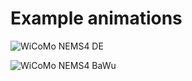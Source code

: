 # Example animations

![WiCoMo NEMS4 DE](https://github.com/casparwenzel/master_thesis/blob/main/DE_Sabine_2020.gif)

![WiCoMo NEMS4 BaWu](https://github.com/casparwenzel/master_thesis/blob/main/BaWu_Sabine_2020.gif)

